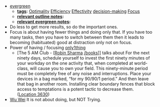 - [evergreen]()
    - **[tags]():** [Optimality]() [Efficiency]() [Effectivity]() [decision-making]() [Focus]()
    - **[relevant outline notes]():**
    - **[relevant evergreen notes]():**
- Do less to get more results, so do the important ones.
- Focus is about having fewer things and doing only that. If you have too many tasks, then you have to switch between them then it leads to becoming (habituated) good at distraction only not on focus.
- Power of having / focusing [only1thing]()
    - [The 5 AM Club - [[Robin Sharma]() [/books]()]] talks about For the next ninety days, schedule yourself to invest the first ninety minutes of your workday on the one activity that, when completed at world-class, will cause you to own your field. This ninety-minute period must be completely free of any noise and interruptions. Place your devices in a bag marked, “for my 90/90/1 period.” And then leave that bag in another room. Installing clear boundary fences that block access to temptations is a potent tactic to decrease them. ([Location 3630](https://readwise.io/to_kindle?action=open&asin=B07L872Z1B&location=3630))
- [Wu Wei]() It is not about doing, but NOT Trying.
